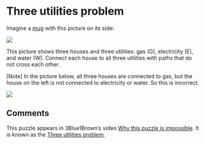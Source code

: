#  Three utilities problem
Imagine a [mug](https://en.wikipedia.org/wiki/Mug) with this picture on its side:

![](https://masataka123.github.io/blog3/picture/utilities_1.jpg)

This picture shows three houses and three utilities: gas (G), electricity (E), and water (W).
Connect each house to all three utilities with paths that do not cross each other.

[Note] In the picture below, all three houses are connected to gas, but the house on the left is not connected to electricity or water. So this is incorrect.

![](https://masataka123.github.io/blog3/picture/utilities_2.jpg)

## Comments
This puzzle appears in 3Blue1Brown’s video [Why this puzzle is impossible](https://www.youtube.com/watch?v=VvCytJvd4H0).
It is known as the [Three utilities problem](https://en.wikipedia.org/wiki/Three_utilities_problem).

